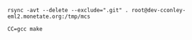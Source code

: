 
```
rsync -avt --delete --exclude=".git" . root@dev-cconley-eml2.monetate.org:/tmp/mcs
```

```
CC=gcc make
```

